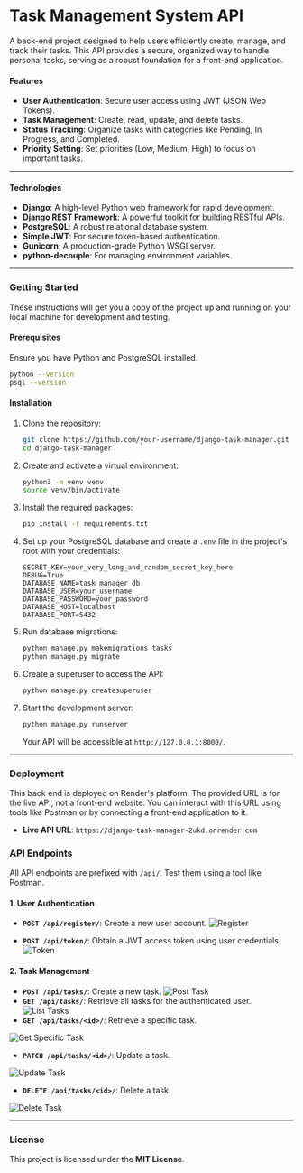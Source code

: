 # **Task Management System API**

A back-end project designed to help users efficiently create, manage, and track their tasks. This API provides a secure, organized way to handle personal tasks, serving as a robust foundation for a front-end application.

#### **Features**

  * **User Authentication**: Secure user access using JWT (JSON Web Tokens).
  * **Task Management**: Create, read, update, and delete tasks.
  * **Status Tracking**: Organize tasks with categories like Pending, In Progress, and Completed.
  * **Priority Setting**: Set priorities (Low, Medium, High) to focus on important tasks.

-----

#### **Technologies**

  * **Django**: A high-level Python web framework for rapid development.
  * **Django REST Framework**: A powerful toolkit for building RESTful APIs.
  * **PostgreSQL**: A robust relational database system.
  * **Simple JWT**: For secure token-based authentication.
  * **Gunicorn**: A production-grade Python WSGI server.
  * **python-decouple**: For managing environment variables.

-----

### **Getting Started**

These instructions will get you a copy of the project up and running on your local machine for development and testing.

#### **Prerequisites**

Ensure you have Python and PostgreSQL installed.

```bash
python --version
psql --version
```

#### **Installation**

1.  Clone the repository:
    ```bash
    git clone https://github.com/your-username/django-task-manager.git
    cd django-task-manager
    ```
2.  Create and activate a virtual environment:
    ```bash
    python3 -m venv venv
    source venv/bin/activate
    ```
3.  Install the required packages:
    ```bash
    pip install -r requirements.txt
    ```
4.  Set up your PostgreSQL database and create a `.env` file in the project's root with your credentials:
    ```
    SECRET_KEY=your_very_long_and_random_secret_key_here
    DEBUG=True
    DATABASE_NAME=task_manager_db
    DATABASE_USER=your_username
    DATABASE_PASSWORD=your_password
    DATABASE_HOST=localhost
    DATABASE_PORT=5432
    ```
5.  Run database migrations:
    ```bash
    python manage.py makemigrations tasks
    python manage.py migrate
    ```
6.  Create a superuser to access the API:
    ```bash
    python manage.py createsuperuser
    ```
7.  Start the development server:
    ```bash
    python manage.py runserver
    ```
    Your API will be accessible at `http://127.0.0.1:8000/`.

-----
### **Deployment**

This back end is deployed on Render's platform. The provided URL is for the live API, not a front-end website. You can interact with this URL using tools like Postman or by connecting a front-end application to it.

* **Live API URL**: `https://django-task-manager-2ukd.onrender.com`

### **API Endpoints**

All API endpoints are prefixed with `/api/`. Test them using a tool like Postman.

#### **1. User Authentication**

  * **`POST /api/register/`**: Create a new user account.
  ![Register](https://github.com/haripatel07/django-task-manager/blob/main/pictures/register_test.png)
  
  * **`POST /api/token/`**: Obtain a JWT access token using user credentials.
  ![Token](https://github.com/haripatel07/django-task-manager/blob/main/pictures/token_test.png)

#### **2. Task Management**

  * **`POST /api/tasks/`**: Create a new task.
  ![Post Task](https://github.com/haripatel07/django-task-manager/blob/main/pictures/post_task_test.png)
  * **`GET /api/tasks/`**: Retrieve all tasks for the authenticated user.
  ![List Tasks](https://github.com/haripatel07/django-task-manager/blob/main/pictures/list_task_test.png)
  * **`GET /api/tasks/<id>/`**: Retrieve a specific task.
    
  ![Get Specific Task](https://github.com/haripatel07/django-task-manager/blob/main/pictures/get_task_test.png)
  * **`PATCH /api/tasks/<id>/`**: Update a task.
    
  ![Update Task](https://github.com/haripatel07/django-task-manager/blob/main/pictures/update_task_test.png)
  * **`DELETE /api/tasks/<id>/`**: Delete a task.
    
  ![Delete Task](https://github.com/haripatel07/django-task-manager/blob/main/pictures/delete_task_test.png)

-----

### **License**

This project is licensed under the **MIT License**.

